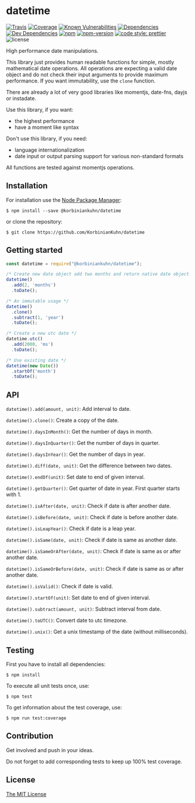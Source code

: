# datetime

[![Travis](https://img.shields.io/travis/KorbinianKuhn/datetime.svg?style=flat-square)](https://travis-ci.org/KorbinianKuhn/datetime/builds)
[![Coverage](http://img.shields.io/coveralls/KorbinianKuhn/datetime.svg?style=flat-square&branch=master)](https://coveralls.io/r/KorbinianKuhn/datetime)
[![Known Vulnerabilities](https://snyk.io/test/github/KorbinianKuhn/datetime/badge.svg?style=flat-square)](https://snyk.io/test/github/KorbinianKuhn/datetime)
[![Dependencies](https://img.shields.io/david/KorbinianKuhn/datetime.svg?style=flat-square)](https://david-dm.org/KorbinianKuhn/datetime)
[![Dev Dependencies](https://img.shields.io/david/dev/KorbinianKuhn/datetime.svg?style=flat-square)](https://david-dm.org/KorbinianKuhn/datetime)
[![npm](https://img.shields.io/npm/dt/@korbiniankuhn/datetime.svg?style=flat-square)](https://www.npmjs.com/package/@korbiniankuhn/datetime)
[![npm-version](https://img.shields.io/npm/v/@korbiniankuhn/datetime.svg?style=flat-square)](https://www.npmjs.com/package/@korbiniankuhn/datetime)
[![code style: prettier](https://img.shields.io/badge/code_style-prettier-ff69b4.svg?style=flat-square)](https://github.com/prettier/prettier)
![license](https://img.shields.io/github/license/KorbinianKuhn/datetime.svg?style=flat-square)

High performance date manipulations.

This library just provides human readable functions for simple, mostly mathematical date operations. All operations are expecting a valid date object and do not check their input arguments to provide maximum performance. If you want immutability, use the `clone` function.

There are already a lot of very good libraries like momentjs, date-fns, dayjs or instadate.

Use this library, if you want:

- the highest performance
- have a moment like syntax

Don't use this library, if you need:

- language internationalization
- date input or output parsing support for various non-standard formats

All functions are tested against momentjs operations.

## Installation

For installation use the [Node Package Manager](https://github.com/npm/npm):

```
$ npm install --save @korbiniankuhn/datetime
```

or clone the repository:

```
$ git clone https://github.com/KorbinianKuhn/datetime
```

## Getting started

```javascript
const datetime = require("@korbiniankuhn/datetime");

/* Create new date object add two months and return native date object */
datetime()
  .add(2, 'months')
  .toDate();

/* An immutable usage */
datetime()
  .clone()
  .subtract(1, 'year')
  .toDate();

/* Create a new utc date */
datetime.utc()
  .add(2000, 'ms')
  .toDate();

/* Use existing date */
datetime(new Date())
  .startOf('month')
  .toDate();
```

## API

`datetime().add(amount, unit)`: Add interval to date.

`datetime().clone()`: Create a copy of the date.

`datetime().daysInMonth()`: Get the number of days in month.

`datetime().daysInQuarter()`: Get the number of days in quarter.

`datetime().daysInYear()`: Get the number of days in year.

`datetime().diff(date, unit)`: Get the difference between two dates.

`datetime().endOf(unit)`: Set date to end of given interval.

`datetime().getQuarter()`: Get quarter of date in year. First quarter starts with 1.

`datetime().isAfter(date, unit)`: Check if date is after another date.

`datetime().isBefore(date, unit)`: Check if date is before another date.

`datetime().isLeapYear()`: Check if date is a leap year.

`datetime().isSame(date, unit)`: Check if date is same as another date.

`datetime().isSameOrAfter(date, unit)`: Check if date is same as or after another date.

`datetime().isSameOrBefore(date, unit)`: Check if date is same as or after another date.

`datetime().isValid()`: Check if date is valid.

`datetime().startOf(unit)`: Set date to end of given interval.

`datetime().subtract(amount, unit)`: Subtract interval from date.

`datetime().toUTC()`: Convert date to utc timezone.

`datetime().unix()`: Get a unix timestamp of the date (without milliseconds).

## Testing

First you have to install all dependencies:

```
$ npm install
```

To execute all unit tests once, use:

```
$ npm test
```

To get information about the test coverage, use:

```
$ npm run test:coverage
```

## Contribution

Get involved and push in your ideas.

Do not forget to add corresponding tests to keep up 100% test coverage.

## License

[The MIT License](LICENSE)
